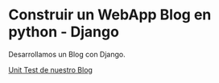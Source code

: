 # Construir un WebApp Blog en python - Django

Desarrollamos un Blog con Django.

<a href="https://github.com/JorgitoR/Blog/blob/main/Post/tests.py">Unit Test de nuestro Blog</a>

